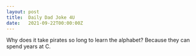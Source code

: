```yaml
---
layout: post
title:  Daily Dad Joke 4U
date:   2021-09-22T00:00:00Z
---
```

Why does it take pirates so long to learn the alphabet? Because they can spend years at C.
